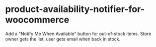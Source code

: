 # product-availability-notifier-for-woocommerce
Add a "Notify Me When Available" button for out-of-stock items. Store owner gets the list, user gets email when back in stock.
